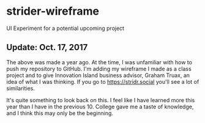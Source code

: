 # strider-wireframe
UI Experiment for a potential upcoming project

## Update: Oct. 17, 2017
The above was made a year ago. At the time, I was unfamiliar with how to push my repository to GitHub. I'm adding my wireframe I made as a class project and to give Innovation Island business advisor, Graham Truax, an idea of what I was thinking. If you go to https://stridr.social you'll see a lot of similarities.

It's quite something to look back on this. I feel like I have learned more this year than I have in the previous 10. College gave me a taste of knowledge, and I think this may only be the beginning.
